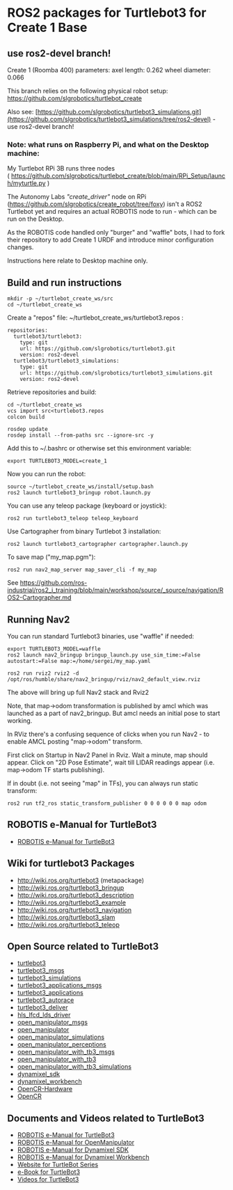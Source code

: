 # ROS2 packages for Turtlebot3 for Create 1 Base
## use ros2-devel branch!

Create 1 (Roomba 400) parameters: axel length: 0.262  wheel diameter: 0.066

This branch relies on the following physical robot setup: https://github.com/slgrobotics/turtlebot_create

Also see: [https://github.com/slgrobotics/turtlebot3_simulations.git](https://github.com/slgrobotics/turtlebot3_simulations/tree/ros2-devel)  - use ros2-devel branch!

### Note: what runs on Raspberry Pi, and what on the Desktop machine:

My Turtlebot RPi 3B runs three nodes ( https://github.com/slgrobotics/turtlebot_create/blob/main/RPi_Setup/launch/myturtle.py )

The Autonomy Labs *"create_driver"* node on RPi (https://github.com/slgrobotics/create_robot/tree/foxy) isn't a ROS2 Turtlebot yet and requires an actual ROBOTIS node to run - which can be run on the Desktop.

As the ROBOTIS code handled only "burger" and "waffle" bots, I had to fork their repository to add Create 1 URDF and introduce minor configuration changes.

Instructions here relate to Desktop machine only.

## Build and run instructions
```
mkdir -p ~/turtlebot_create_ws/src
cd ~/turtlebot_create_ws
```
Create a "repos" file:  ~/turtlebot_create_ws/turtlebot3.repos :
```
repositories:
  turtlebot3/turtlebot3:
    type: git
    url: https://github.com/slgrobotics/turtlebot3.git
    version: ros2-devel
  turtlebot3/turtlebot3_simulations:
    type: git
    url: https://github.com/slgrobotics/turtlebot3_simulations.git
    version: ros2-devel
```
Retrieve repositories and build:
```
cd ~/turtlebot_create_ws
vcs import src<turtlebot3.repos
colcon build

rosdep update
rosdep install --from-paths src --ignore-src -y
```
Add this to ~/.bashrc or otherwise set this environment variable:
```
export TURTLEBOT3_MODEL=create_1
```
Now you can run the robot:
```
source ~/turtlebot_create_ws/install/setup.bash
ros2 launch turtlebot3_bringup robot.launch.py
```
You can use any teleop package (keyboard or joystick):
```
ros2 run turtlebot3_teleop teleop_keyboard
```
Use Cartographer from binary Turtlebot 3 installation:
```
ros2 launch turtlebot3_cartographer cartographer.launch.py
```
To save map ("my_map.pgm"):
```
ros2 run nav2_map_server map_saver_cli -f my_map
```
See https://github.com/ros-industrial/ros2_i_training/blob/main/workshop/source/_source/navigation/ROS2-Cartographer.md

## Running Nav2

You can run standard Turtlebot3 binaries, use "waffle" if needed:

```
export TURTLEBOT3_MODEL=waffle
ros2 launch nav2_bringup bringup_launch.py use_sim_time:=False autostart:=False map:=/home/sergei/my_map.yaml

ros2 run rviz2 rviz2 -d /opt/ros/humble/share/nav2_bringup/rviz/nav2_default_view.rviz
```

The above will bring up full Nav2 stack and Rviz2

Note, that map->odom transformation is published by amcl which was launched as a part of nav2_bringup. But amcl needs an initial pose to start working.

In RViz there's a confusing sequence of clicks when you run Nav2 - to enable AMCL posting "map->odom" transform.

First click on Startup in Nav2 Panel in Rviz. Wait a minute, map should appear. Click on "2D Pose Estimate", wait till LIDAR readings appear (i.e. map->odom TF starts publishing).

If in doubt (i.e. not seeing "map" in TFs), you can always run static transform:
```
ros2 run tf2_ros static_transform_publisher 0 0 0 0 0 0 map odom
```

## ROBOTIS e-Manual for TurtleBot3
- [ROBOTIS e-Manual for TurtleBot3](http://turtlebot3.robotis.com/)

## Wiki for turtlebot3 Packages
- http://wiki.ros.org/turtlebot3 (metapackage)
- http://wiki.ros.org/turtlebot3_bringup
- http://wiki.ros.org/turtlebot3_description
- http://wiki.ros.org/turtlebot3_example
- http://wiki.ros.org/turtlebot3_navigation
- http://wiki.ros.org/turtlebot3_slam
- http://wiki.ros.org/turtlebot3_teleop

## Open Source related to TurtleBot3
- [turtlebot3](https://github.com/ROBOTIS-GIT/turtlebot3)
- [turtlebot3_msgs](https://github.com/ROBOTIS-GIT/turtlebot3_msgs)
- [turtlebot3_simulations](https://github.com/ROBOTIS-GIT/turtlebot3_simulations)
- [turtlebot3_applications_msgs](https://github.com/ROBOTIS-GIT/turtlebot3_applications_msgs)
- [turtlebot3_applications](https://github.com/ROBOTIS-GIT/turtlebot3_applications)
- [turtlebot3_autorace](https://github.com/ROBOTIS-GIT/turtlebot3_autorace)
- [turtlebot3_deliver](https://github.com/ROBOTIS-GIT/turtlebot3_deliver)
- [hls_lfcd_lds_driver](https://github.com/ROBOTIS-GIT/hls_lfcd_lds_driver)
- [open_manipulator_msgs](https://github.com/ROBOTIS-GIT/open_manipulator_msgs)
- [open_manipulator](https://github.com/ROBOTIS-GIT/open_manipulator)
- [open_manipulator_simulations](https://github.com/ROBOTIS-GIT/open_manipulator_simulations)
- [open_manipulator_perceptions](https://github.com/ROBOTIS-GIT/open_manipulator_perceptions)
- [open_manipulator_with_tb3_msgs](https://github.com/ROBOTIS-GIT/open_manipulator_with_tb3_msgs)
- [open_manipulator_with_tb3](https://github.com/ROBOTIS-GIT/open_manipulator_with_tb3)
- [open_manipulator_with_tb3_simulations](https://github.com/ROBOTIS-GIT/open_manipulator_with_tb3_simulations)
- [dynamixel_sdk](https://github.com/ROBOTIS-GIT/DynamixelSDK)
- [dynamixel_workbench](https://github.com/ROBOTIS-GIT/dynamixel-workbench)
- [OpenCR-Hardware](https://github.com/ROBOTIS-GIT/OpenCR-Hardware)
- [OpenCR](https://github.com/ROBOTIS-GIT/OpenCR)

## Documents and Videos related to TurtleBot3
- [ROBOTIS e-Manual for TurtleBot3](http://turtlebot3.robotis.com/)
- [ROBOTIS e-Manual for OpenManipulator](http://emanual.robotis.com/docs/en/platform/openmanipulator/)
- [ROBOTIS e-Manual for Dynamixel SDK](http://emanual.robotis.com/docs/en/software/dynamixel/dynamixel_sdk/overview/)
- [ROBOTIS e-Manual for Dynamixel Workbench](http://emanual.robotis.com/docs/en/software/dynamixel/dynamixel_workbench/)
- [Website for TurtleBot Series](http://www.turtlebot.com/)
- [e-Book for TurtleBot3](https://community.robotsource.org/t/download-the-ros-robot-programming-book-for-free/51/)
- [Videos for TurtleBot3 ](https://www.youtube.com/playlist?list=PLRG6WP3c31_XI3wlvHlx2Mp8BYqgqDURU)
